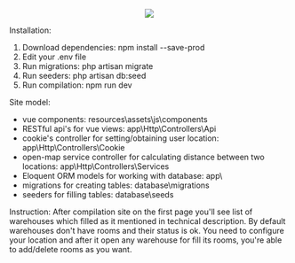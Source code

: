 <p align="center"><img src="https://laravel.com/assets/img/components/logo-laravel.svg"></p>

Installation:
1. Download dependencies: npm install --save-prod
2. Edit your .env file
3. Run migrations: php artisan migrate
4. Run seeders: php artisan db:seed
5. Run compilation: npm run dev

Site model:
- vue components: resources\assets\js\components
- RESTful api's for vue views: app\Http\Controllers\Api
- cookie's controller for setting/obtaining user location: app\Http\Controllers\Cookie
- open-map service controller for calculating distance between two locations: app\Http\Controllers\Services
- Eloquent ORM models for working with database: app\
- migrations for creating tables: database\migrations
- seeders for filling tables: database\seeds

Instruction:
After compilation site on the first page you'll see list of warehouses which filled as it mentioned in technical description.
By default warehouses don't have rooms and their status is ok. You need to configure your location and after it open any warehouse for fill its rooms, you're able to add/delete rooms as you want.
